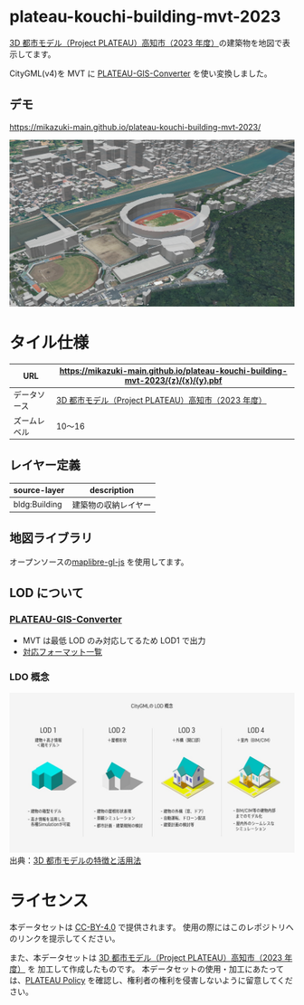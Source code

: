 # plateau-kouchi-building-mvt-2023

[3D 都市モデル（Project PLATEAU）高知市（2023 年度）](https://www.geospatial.jp/ckan/dataset/plateau-39201-kouchi-shi-2023)の建築物を地図で表示してます。

CityGML(v4)を MVT に [PLATEAU-GIS-Converter](https://github.com/Project-PLATEAU/PLATEAU-GIS-Converter) を使い変換しました。

## デモ

https://mikazuki-main.github.io/plateau-kouchi-building-mvt-2023/

![](docs/image.png)

# タイル仕様

| URL          | <https://mikazuki-main.github.io/plateau-kouchi-building-mvt-2023/{z}/{x}/{y}.pbf>                                          |
| ------------ | --------------------------------------------------------------------------------------------------------------------------- |
| データソース | [3D 都市モデル（Project PLATEAU）高知市（2023 年度）](https://www.geospatial.jp/ckan/dataset/plateau-39201-kouchi-shi-2023) |
| ズームレベル | 10〜16                                                                                                                      |

## レイヤー定義

| source-layer  | description          |
| ------------- | -------------------- |
| bldg:Building | 建築物の収納レイヤー |

## 地図ライブラリ

オープンソースの[maplibre-gl-js](https://github.com/maplibre/maplibre-gl-js) を使用してます。

## LOD について

### [PLATEAU-GIS-Converter](https://github.com/Project-PLATEAU/PLATEAU-GIS-Converter)

- MVT は最低 LOD のみ対応してるため LOD1 で出力
- [対応フォーマット一覧](https://www.mlit.go.jp/plateau/learning/tpc30/#p30_3)

### LDO 概念

![](docs/about_citygml_02.jpeg)
出典：[3D 都市モデルの特徴と活用法](https://www.mlit.go.jp/plateau/learning/tpc01-2/#p1_3_2)

# ライセンス

本データセットは [CC-BY-4.0](LICENSE) で提供されます。
使用の際にはこのレポジトリへのリンクを提示してください。

また、本データセットは [3D 都市モデル（Project PLATEAU）高知市（2023 年度）](https://www.geospatial.jp/ckan/dataset/plateau-39201-kouchi-shi-2023) を
加工して作成したものです。
本データセットの使用・加工にあたっては、[PLATEAU Policy](https://www.mlit.go.jp/plateau/site-policy/) を確認し、権利者の権利を侵害しないように留意してください。
